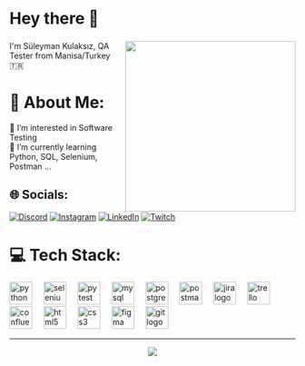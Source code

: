 
<h1 align="left">Hey there 👋</h1>

###

<img align="right" height="300" src="https://media.giphy.com/media/v1.Y2lkPTc5MGI3NjExd3A2M2oyeno5OGpwZDlsZmQ3NzF0NWFhOTE3Mzh4N2VjeWN1MHFkYSZlcD12MV9pbnRlcm5hbF9naWZfYnlfaWQmY3Q9Zw/Vbtc9VG51NtzT1Qnv1/giphy.gif"  />

###

<p align="left">I'm Süleyman Kulaksız, QA Tester from Manisa/Turkey 🇹🇷</p>

###
# 💫 About Me:
<p align="left">👀 I’m interested in Software Testing<br>🌱 I’m currently learning Python, SQL, Selenium, Postman ...</p>

###



## 🌐 Socials:
[![Discord](https://img.shields.io/badge/Discord-%237289DA.svg?logo=discord&logoColor=white)](https://discord.gg/slymnn1) [![Instagram](https://img.shields.io/badge/Instagram-%23E4405F.svg?logo=Instagram&logoColor=white)](https://instagram.com/slyymn1) [![LinkedIn](https://img.shields.io/badge/LinkedIn-%230077B5.svg?logo=linkedin&logoColor=white)](https://linkedin.com/in/suleymankulaksiz) [![Twitch](https://img.shields.io/badge/Twitch-%239146FF.svg?logo=Twitch&logoColor=white)](https://twitch.tv/xaviersk_) 

# 💻 Tech Stack:

<div align="left">
  <img src="https://cdn.jsdelivr.net/gh/devicons/devicon/icons/python/python-original.svg" height="40" alt="python logo"  />
  <img width="12" />
  <img src="https://cdn.jsdelivr.net/gh/devicons/devicon/icons/selenium/selenium-original.svg" height="40" alt="selenium logo"  />
  <img width="12" />
  <img src="https://cdn.jsdelivr.net/gh/devicons/devicon/icons/pytest/pytest-original.svg" height="40" alt="pytest logo"  />
  <img width="12" />
  <img src="https://cdn.jsdelivr.net/gh/devicons/devicon/icons/mysql/mysql-original.svg" height="40" alt="mysql logo"  />
  <img width="12" />
  <img src="https://cdn.jsdelivr.net/gh/devicons/devicon/icons/postgresql/postgresql-original.svg" height="40" alt="postgresql logo"  />
  <img width="12" />
  <img src="https://cdn.simpleicons.org/postman/FF6C37" height="40" alt="postman logo"  />
  <img width="12" />
  <img src="https://cdn.simpleicons.org/jira/0052CC" height="40" alt="jira logo"  />
  <img width="12" />
  <img src="https://cdn.simpleicons.org/trello/0052CC" height="40" alt="trello logo"  />
  <img width="12" />
  <img src="https://cdn.simpleicons.org/confluence/172B4D" height="40" alt="confluence logo"  />
  <img width="12" />
  <img src="https://cdn.simpleicons.org/html5/E34F26" height="40" alt="html5 logo"  />
  <img width="12" />
  <img src="https://cdn.simpleicons.org/css3/1572B6" height="40" alt="css3 logo"  />
  <img width="12" />
  <img src="https://skillicons.dev/icons?i=figma" height="40" alt="figma logo"  />
  <img width="12" />
  <img src="https://cdn.simpleicons.org/git/F05032" height="40" alt="git logo"  />
</div>





---
<div align="center">
<img src="https://komarev.com/ghpvc/?username=sslymn&&style=flat-square" align="center" />
</div> 

<!-- Proudly created with GPRM ( https://gprm.itsvg.in ) -->